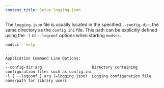 ```yaml
---
content_title: Setup logging.json
---
```


The `logging.json` file is usually located in the specified `--config-dir`, the same directory as the `config.ini` file. This path can be explicitly defined using the `-l` or `--logconf` options when starting `nodscs`.
 
```sh
nodscs --help
```
```console
...
Application Command Line Options:
...
--config-dir arg                      Directory containing configuration files such as config.ini
-l [ --logconf ] arg (=logging.json)  Logging configuration file name/path for library users
```
